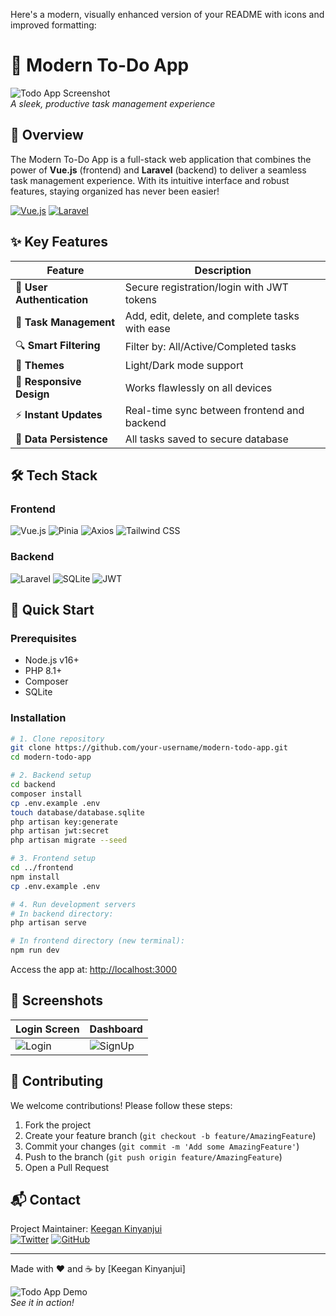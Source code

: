 Here's a modern, visually enhanced version of your README with icons and improved formatting:

# 🚀 Modern To-Do App

![Todo App Screenshot](https://imgur.com/a/9WDXhAH)  
*A sleek, productive task management experience*

## 🌟 Overview

The Modern To-Do App is a full-stack web application that combines the power of **Vue.js** (frontend) and **Laravel** (backend) to deliver a seamless task management experience. With its intuitive interface and robust features, staying organized has never been easier!

[![Vue.js](https://img.shields.io/badge/Vue.js-4FC08D?style=for-the-badge&logo=vuedotjs&logoColor=white)](https://vuejs.org/)
[![Laravel](https://img.shields.io/badge/Laravel-FF2D20?style=for-the-badge&logo=laravel&logoColor=white)](https://laravel.com)

## ✨ Key Features

| Feature | Description |
|---------|-------------|
| 🔐 **User Authentication** | Secure registration/login with JWT tokens |
| 📝 **Task Management** | Add, edit, delete, and complete tasks with ease |
| 🔍 **Smart Filtering** | Filter by: All/Active/Completed tasks |
| 🌈 **Themes** | Light/Dark mode support |
| 📱 **Responsive Design** | Works flawlessly on all devices |
| ⚡ **Instant Updates** | Real-time sync between frontend and backend |
| 🔄 **Data Persistence** | All tasks saved to secure database |

## 🛠️ Tech Stack

### Frontend
![Vue.js](https://img.shields.io/badge/Vue.js-3-4FC08D?logo=vuedotjs&logoColor=white)
![Pinia](https://img.shields.io/badge/Pinia-FFD02F?logo=pinia&logoColor=black)
![Axios](https://img.shields.io/badge/Axios-5A29E4?logo=axios&logoColor=white)
![Tailwind CSS](https://img.shields.io/badge/Tailwind_CSS-38B2AC?logo=tailwind-css&logoColor=white)

### Backend
![Laravel](https://img.shields.io/badge/Laravel-10-FF2D20?logo=laravel&logoColor=white)
![SQLite](https://img.shields.io/badge/SQLite-003B57?logo=sqlite&logoColor=white)
![JWT](https://img.shields.io/badge/JWT-Auth-000000?logo=json-web-tokens&logoColor=white)

## 🚀 Quick Start

### Prerequisites
- Node.js v16+
- PHP 8.1+
- Composer
- SQLite

### Installation

```bash
# 1. Clone repository
git clone https://github.com/your-username/modern-todo-app.git
cd modern-todo-app

# 2. Backend setup
cd backend
composer install
cp .env.example .env
touch database/database.sqlite
php artisan key:generate
php artisan jwt:secret
php artisan migrate --seed

# 3. Frontend setup
cd ../frontend
npm install
cp .env.example .env

# 4. Run development servers
# In backend directory:
php artisan serve

# In frontend directory (new terminal):
npm run dev
```

Access the app at: [http://localhost:3000](http://localhost:3000)

## 📸 Screenshots

| Login Screen | Dashboard |
|--------------|-----------|
| ![Login](https://imgur.com/a/pjjHUFe) | ![SignUp](https://imgur.com/a/aiQCLln) |

## 🤝 Contributing

We welcome contributions! Please follow these steps:

1. Fork the project
2. Create your feature branch (`git checkout -b feature/AmazingFeature`)
3. Commit your changes (`git commit -m 'Add some AmazingFeature'`)
4. Push to the branch (`git push origin feature/AmazingFeature`)
5. Open a Pull Request

## 📬 Contact

Project Maintainer: [Keegan Kinyanjui](mailto:keegan@turelabs.com)  
[![Twitter](https://img.shields.io/badge/Twitter-1DA1F2?logo=twitter&logoColor=white)](https://twitter.com/iamnigelthe1st)
[![GitHub](https://img.shields.io/badge/GitHub-181717?logo=github&logoColor=white)](https://github.com/iamnigelthe1st)

---

Made with ❤️ and ☕ by [Keegan Kinyanjui]  

![Todo App Demo](https://media.giphy.com/media/your-demo-gif.gif)  
*See it in action!*
